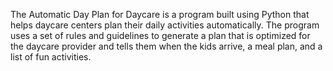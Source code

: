 The Automatic Day Plan for Daycare is a program built using Python that helps daycare centers plan their daily activities automatically. The program uses a set of rules and guidelines to generate a plan that is optimized for the daycare provider and tells them when the kids arrive, a meal plan, and a list of fun activities.
